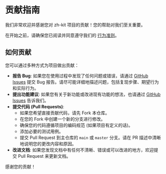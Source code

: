 # 贡献指南

我们非常欢迎并感谢您对 zh-kit 项目的贡献！您的帮助对我们至关重要。

在开始之前，请确保您已阅读并同意遵守我们的 [行为准则](CODE_OF_CONDUCT.md)。

## 如何贡献

您可以通过多种方式为项目做出贡献：

*   **报告 Bug**: 如果您在使用过程中发现了任何问题或错误，请通过 [GitHub Issues](https://github.com/ctypst/zh-kit/issues) 提交 Bug 报告。请尽可能详细地描述问题，包括复现步骤、期望行为和实际行为。
*   **提出功能建议**: 如果您有关于新功能或改进现有功能的想法，也请通过 [GitHub Issues](https://github.com/ctypst/zh-kit/issues) 告诉我们。
*   **提交代码 (Pull Requests)**:
    *   如果您希望直接贡献代码，请先 Fork 本仓库。
    *   在您的 Fork 中创建一个新的分支进行修改。
    *   确保您的代码遵循项目的编码规范 (如果项目有定义的话)。
    *   添加必要的测试用例。
    *   提交 Pull Request 到主仓库的 `main` 或 `master` 分支。请在 PR 描述中清晰地说明您的更改内容和原因。
*   **改进文档**: 如果您发现文档中有任何不清晰、错误或可以改进的地方，欢迎提交 Pull Request 来更新文档。

感谢您的贡献！